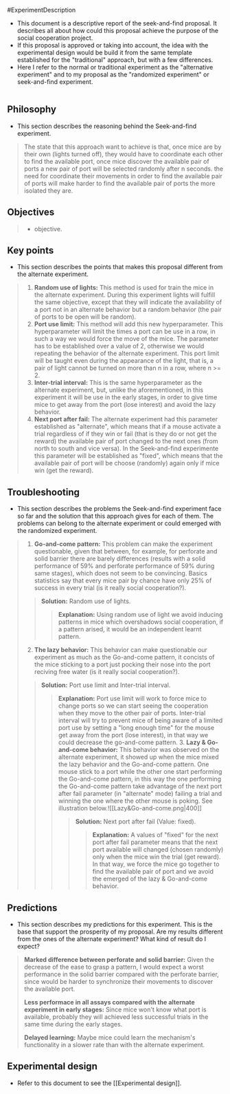 #ExperimentDescription

+ This document is a descriptive report of the seek-and-find proposal. It describes all about how could this proposal achieve the purpose of the social cooperation project.
+ If this proposal is approved or taking into account, the idea with the experimental design would be build it from the same template established for the "traditional" approach, but with a few differences.
+ Here I refer to the normal or traditional experiment as the "alternative experiment" and to my proposal as the "randomized experiment" or seek-and-find experiment.


```toc
```



## Philosophy

+ This section describes the reasoning behind the Seek-and-find experiment.

> The state that this approach want to achieve is that, once mice are by their own (lights turned off), they would have to coordinate each other to find the available port, once mice discover the available pair of ports a new pair of port will be selected randomly after n seconds. the need for coordinate their movements in order to find the available pair of ports will make harder to find the available pair of ports the more isolated they are. 


## Objectives

> + objective.

## Key points

+ This section describes the points that makes this proposal different from the alternate experiment.

> 1. **Random use of lights:** This method is used for train the mice in the alternate experiment. During this experiment lights will fulfill the same objective, except that they will indicate the availability of a port not in an alternate behavior but a random behavior (the pair of ports to be open will be random).  
> 2. **Port use limit:** This method will add this new hyperparameter. This hyperparameter will limit the times a port can be use in a row, in such a way we would force the move of the mice. The parameter has to be established over a value of 2, otherwise we would repeating the behavior of the alternate experiment. This port limit will be taught even during the appearance of the light, that is, a pair of light cannot be turned on more than n in a row, where n >= 2.
> 3. **Inter-trial interval:** This is the same hyperparameter as the alternate experiment, but, unlike the aforementioned, in this experiment it will be use in the early stages, in order to give time mice to get away from the port (lose interest) and avoid the lazy behavior.
> 4. **Next port after fail:** The alternate experiment had this parameter established as "alternate", which means that if a mouse activate a trial regardless of if they win or fail (that is they do or not get the reward) the available pair of port changed to the next ones (from north to south and vice versa). In the Seek-and-find experimente this parameter will be established as "fixed", which means that the available pair of port will be choose (randomly) again only if mice win (get the reward).


## Troubleshooting

+ This section describes the problems the Seek-and-find experiment face so far and the solution that this approach gives for each of them. The problems can belong to the alternate experiment or could emerged with the randomized experiment.

> 1. **Go-and-come pattern:** This problem can make the experiment questionable, given that between, for example, for perforate and solid barrier there are barely differences (results with a solid performance of 59% and perforate performance of 59% during same stages), which does not seem to be convincing. Basics statistics say that every mice pair by chance have only 25% of success in every trial (is it really social cooperation?). 
>> **Solution:** Random use of lights.
>>> **Explanation:** Using random use of light we avoid inducing patterns in mice which overshadows social cooperation, if a pattern arised, it would be an independent learnt pattern.
> 2. **The lazy behavior:** This behavior can make questionable our experiment as much as the Go-and-come pattern, it concists of the mice sticking to a port just pocking their nose into the port reciving free water (is it really social cooperation?).
>> **Solution:** Port use limit and Inter-trial interval.
>>> **Explanation:** Port use limit will work to force mice to change ports so we can start seeing the cooperation when they move to the other pair of ports. Inter-trial interval will try to prevent mice of being aware of a limited port use by setting a "long enough time" for the mouse get away from the port (lose interest), in that way we could decrease the go-and-come pattern.
>>> 3. **Lazy & Go-and-come behavior:** This behavior was observed on the alternate experiment, it showed up when the mice mixed the lazy behavior and the Go-and-come pattern. One mouse stick to a port while the other one start performing the Go-and-come pattern, in this way the one performing the Go-and-come pattern take advantage of the next port after fail parameter (in "alternate" mode) failing a trial and winning the one where the other mouse is poking. See illustration below.![[Lazy&Go-and-come.png|400]]
>>>>**Solution:** Next port after fail (Value: fixed).
>>>>> **Explanation:** A values of "fixed" for the next port after fail parameter means that the next port available will changed (chosen randomly) only when the mice win the trial (get reward). In that way, we force the mice go together to find the available pair of port and we avoid the emerged of the lazy & Go-and-come behavior.

## Predictions

+ This section describes my predictions for this experiment. This is the base that support the prosperity of my proposal. Are my results different from the ones of the alternate experiment? What kind of result do I expect?

>  **Marked difference between perforate and solid barrier:** Given the decrease of the ease to grasp a pattern, I would expect a worst performance in the solid barrier compared with the perforate barrier, since would be harder to synchronize their movements to discover the available port.
>  
>  **Less performace in all assays compared with the alternate experiment in early stages:** Since mice won't know what port is available, probably they will achieved less successful trials in the same time during the early stages.
>  
>  **Delayed learning:** Maybe mice could learn the mechanism's functionality in a slower rate than with the alternate experiment.

## Experimental design

+ Refer to this document to see the [[Experimental design]].